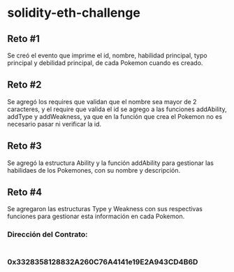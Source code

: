 # solidity-eth-challenge
<h2>Reto #1</h2>
Se creó el evento que imprime el id, nombre, habilidad principal, typo principal y debilidad principal, de cada Pokemon cuando es creado.
<h2>Reto #2</h2>
Se agregó los requires que validan que el nombre sea mayor de 2 caracteres, y el require que valida el id se agrego a las funciones addAbility, addType y addWeakness, ya que en la función que crea el Pokemon no es necesario pasar ni verificar la id.
<h2>Reto #3</h2>
Se agregó la estructura Ability y la función addAbility para gestionar las habilidaes de los Pokemones, con su nombre y descripción.
<h2>Reto #4</h2>
Se agregaron las estructuras Type y Weakness con sus respectivas funciones para gestionar esta información en cada Pokemon.
<h3>Dirección del Contrato:<h3/>
<br />
0x3328358128832A260C76A4141e19E2A943CD4B6D

